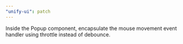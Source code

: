 ```yaml
---
"unify-ui": patch
---
```


Inside the Popup component, encapsulate the mouse movement event handler using throttle instead of debounce.
